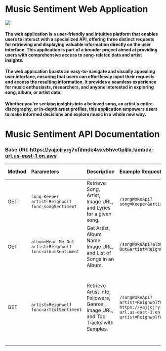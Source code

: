 # Music Sentiment Web Application

<img src="https://lennoxanderson.com/portfolio/musicapp.png" />

#### The web application is a user-friendly and intuitive platform that enables users to interact with a specialized API, offering three distinct requests for retrieving and displaying valuable information directly on the user interface. This application is part of a broader project aimed at providing users with comprehensive access to song-related data and artist insights.

#### The web application boasts an easy-to-navigate and visually appealing user interface, ensuring that users can effortlessly input their requests and access the resulting information. It provides a seamless experience for music enthusiasts, researchers, and anyone interested in exploring song, album, or artist data.

#### Whether you're seeking insights into a beloved song, an artist's entire discography, or in-depth artist profiles, this application empowers users to make informed decisions and explore music in a whole new way.




# Music Sentiment API Documentation
### Base URI: https://yajjcjryrg7vfihndc4vxv5hve0pljlx.lambda-url.us-east-1.on.aws


| Method | Parameters                                               | Description                                                                         | Example Request                                                                                                                                                                                | Expected Output                                                                                                                                                                                           |
| :----- | :------------------------------------------------------- | :---------------------------------------------------------------------------------- | :--------------------------------------------------------------------------------------------------------------------------------------------------------------------------------------------- | :-------------------------------------------------------------------------------------------------------------------------------------------------------------------------------------------------------- |
| GET    | `song=Keeper artist=Reignwolf func=songSentiment`       | Retrieve Song, Artist, Image URL, and Lyrics for a given song.                      | `/songWokeApi?song=Keeper&artist=Reignwolf&func=songSentiment`                                                                                                                                  | Song information, including artist, image URL, and lyrics.                                                                                                                                              |
| GET    | `album=Hear Me Out artist=Reignwolf func=albumSentiment` | Get Artist, Album Name, Image URL, and List of Songs in an Album.                   | `/songWokeApi?album=Hear Me Out&artist=Reignwolf&func=albumSentiment`                                                                                                                            | Artist details, album information, and a list of songs in the album.                                                                                                                                     |
| GET    | `artist=Reignwolf func=artistSentiment`                 | Retrieve Artist Info, Followers, Genres, Image URL, and Top Tracks with Samples.   | `/songWokeApi?artist=Reignwolf&func=artistSentiment`<br>`https://yajjcjryrg7vfihndc4vxv5hve0pljlx.lambda-url.us-east-1.on.aws/songWokeApi?artist=Reignwolf&func=artistSentiment` | Artist information, follower count, genres, image URL, and a list of top tracks with sample music URLs.                                                                                                 |
